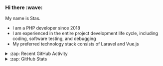<h3>Hi there :wave:</h3>

My name is Stas.

- I am a PHP developer since 2018
- I am experienced in the entire project development life cycle, including coding, software testing, and debugging
- My preferred technology stack consists of Laravel and Vue.js

<details>
  <summary>:zap: Recent GitHub Activity</summary>

<!--RECENT_ACTIVITY:start-->
1. 👍 Approved [#5521](https://github.com/ddev/ddev/pull/5521#pullrequestreview-1737452587) in [ddev/ddev](https://github.com/ddev/ddev)<br>
2. ⬆️ Pushed 10 commit(s) to [stasadev/ddev-intellij-plugin](https://github.com/stasadev/ddev-intellij-plugin)<br>
3. ⬆️ Pushed 1 commit(s) to [stasadev/ddev](https://github.com/stasadev/ddev)<br>
4. ⬆️ Pushed 38 commit(s) to [stasadev/ddev](https://github.com/stasadev/ddev)<br>
5. 💪 Opened PR [#5545](https://github.com/ddev/ddev/pull/5545) in [ddev/ddev](https://github.com/ddev/ddev)<br>
6. ⬆️ Pushed 1 commit(s) to [stasadev/ddev](https://github.com/stasadev/ddev)<br>
7. ⬆️ Pushed 3 commit(s) to [stasadev/ddev](https://github.com/stasadev/ddev)<br>
8. ⬆️ Pushed 1 commit(s) to [stasadev/ddev](https://github.com/stasadev/ddev)<br>
9. 💪 Opened PR [#5541](https://github.com/ddev/ddev/pull/5541) in [ddev/ddev](https://github.com/ddev/ddev)<br>
10. 👍 Approved [#5453](https://github.com/ddev/ddev/pull/5453#pullrequestreview-1732711631) in [ddev/ddev](https://github.com/ddev/ddev)<br>
<!--RECENT_ACTIVITY:end-->

</details>

<details>
  <summary>:zap: GitHub Stats</summary>

  <picture>
    <source
      srcset="https://github-readme-stats.vercel.app/api?username=stasadev&show_icons=true&count_private=true&include_all_commits=true&hide_border=true&theme=tokyonight"
      media="(prefers-color-scheme: dark)"
    />
    <source
      srcset="https://github-readme-stats.vercel.app/api?username=stasadev&show_icons=true&count_private=true&include_all_commits=true&hide_border=true"
      media="(prefers-color-scheme: light), (prefers-color-scheme: no-preference)"
    />
    <img src="https://github-readme-stats.vercel.app/api?username=stasadev&show_icons=true&count_private=true&include_all_commits=true&hide_border=true" />
  </picture>

</details>

